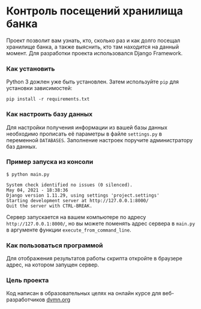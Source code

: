 # Контроль посещений хранилища банка
Проект позволит вам узнать, кто, сколько раз и как долго посещал хранилище банка, а также выяснить, кто там находится на данный момент. Для разработки проекта использовался Django Framework.
### Как установить
Python 3 дожлен уже быть установлен. Затем используйте `pip` для установки зависимостей:
```
pip install -r requirements.txt
```
### Как настроить базу данных
Для настройки получения информации из вашей базы данных необходимо прописать её параметры в файле `settings.py` в переменной `DATABASES`.  Заполнение настроек поручите администратору баз данных.
### Пример запуска из консоли
```
$ python main.py

System check identified no issues (0 silenced).
May 04, 2021 - 18:38:36
Django version 1.11.29, using settings 'project.settings'
Starting development server at http://127.0.0.1:8000/
Quit the server with CTRL-BREAK.
```
Сервер запускается на вашем компьютере по адресу `http://127.0.0.1:8000/`, но вы можете поменять адрес сервера в `main.py` в аргументе функции `execute_from_command_line`.
### Как пользоваться программой
Для отображения результатов работы скрипта откройте в браузере адрес, на котором запущен сервер.
### Цель проекта
Код написан в образовательных целях на онлайн курсе для веб-разработчиков [dvmn.org](https://dvmn.org/)